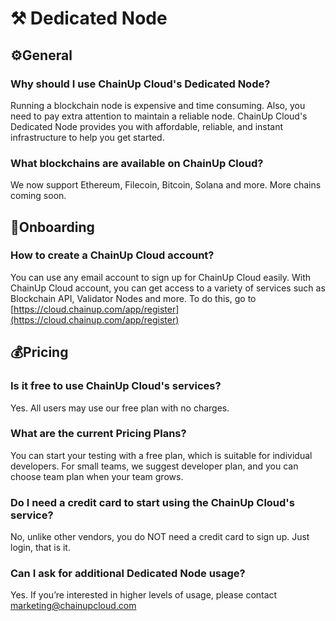 # ⚒ Dedicated Node

## :gear:General

### Why should I use ChainUp Cloud's Dedicated Node?

Running a blockchain node is expensive and time consuming. Also, you need to pay extra attention to maintain a reliable node. ChainUp Cloud's Dedicated Node provides you with affordable, reliable, and instant infrastructure to help you get started.

### What blockchains are available on ChainUp Cloud?

We now support Ethereum, Filecoin, Bitcoin, Solana and more. More chains coming soon.

## :rocket:Onboarding

### How to create a ChainUp Cloud account?

You can use any email account to sign up for ChainUp Cloud easily. With ChainUp Cloud account, you can get access to a variety of services such as Blockchain API, Validator Nodes and more. To do this, go to [https://cloud.chainup.com/app/register](https://cloud.chainup.com/app/register)

## ​💰Pricing <a href="#pricing" id="pricing"></a>

### Is it free to use ChainUp Cloud's services? <a href="#is-it-free-to-use-chainup-clouds-services" id="is-it-free-to-use-chainup-clouds-services"></a>

Yes. All users may use our free plan with no charges.

### What are the current Pricing Plans? <a href="#what-are-the-current-pricing-plans" id="what-are-the-current-pricing-plans"></a>

You can start your testing with a free plan, which is suitable for individual developers. For small teams, we suggest developer plan, and you can choose team plan when your team grows.

### Do I need a credit card to start using the ChainUp Cloud's service? <a href="#do-i-need-a-credit-card-to-start-using-the-chainup-clouds-service" id="do-i-need-a-credit-card-to-start-using-the-chainup-clouds-service"></a>

No, unlike other vendors, you do NOT need a credit card to sign up. Just login, that is it.

### Can I ask for additional Dedicated Node usage? <a href="#can-i-ask-for-additional-blockchain-api-usage" id="can-i-ask-for-additional-blockchain-api-usage"></a>

Yes. If you’re interested in higher levels of usage, please contact [marketing@chainupcloud.com](mailto:marketing@chainupcloud.com)
